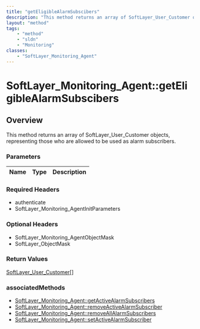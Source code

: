 ```yaml
---
title: "getEligibleAlarmSubscibers"
description: "This method returns an array of SoftLayer_User_Customer objects, representing those who are allowed to be used as alarm... "
layout: "method"
tags:
    - "method"
    - "sldn"
    - "Monitoring"
classes:
    - "SoftLayer_Monitoring_Agent"
---
```

# SoftLayer_Monitoring_Agent::getEligibleAlarmSubscibers
## Overview 
This method returns an array of SoftLayer_User_Customer objects, representing those who are allowed to be used as alarm subscribers. 

### Parameters 
|Name | Type | Description |
| --- | --- | --- |


### Required Headers
* authenticate
* SoftLayer_Monitoring_AgentInitParameters

### Optional Headers
* SoftLayer_Monitoring_AgentObjectMask
* SoftLayer_ObjectMask

### Return Values
<a href='/reference/datatypes/SoftLayer_User_Customer'>SoftLayer_User_Customer[] </a>


### associatedMethods

*  [SoftLayer_Monitoring_Agent::getActiveAlarmSubscribers](/reference/services/SoftLayer_Monitoring_Agent/getActiveAlarmSubscribers )
*  [SoftLayer_Monitoring_Agent::removeActiveAlarmSubscriber](/reference/services/SoftLayer_Monitoring_Agent/removeActiveAlarmSubscriber )
*  [SoftLayer_Monitoring_Agent::removeAllAlarmSubscribers](/reference/services/SoftLayer_Monitoring_Agent/removeAllAlarmSubscribers )
*  [SoftLayer_Monitoring_Agent::setActiveAlarmSubscriber](/reference/services/SoftLayer_Monitoring_Agent/setActiveAlarmSubscriber )

